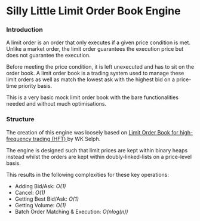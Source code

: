 # Silly Little Limit Order Book Engine

### Introduction

A limit order is an order that only executes if a given price condition is met. Unlike a market order, the limit order guarantees the execution price but does not guarantee the execution.

Before meeting the price condition, it is left unexecuted and has to sit on the order book. A limit order book is a trading system used to manage these limit orders as well as match the lowest ask with the highest bid on a price-time priority basis.

This is a very basic mock limit order book with the bare functionalities needed and without much optimisations.

### Structure

The creation of this engine was loosely based on [Limit Order Book for high-frequency trading (HFT) ](https://web.archive.org/web/20110219163448/http://howtohft.wordpress.com/2011/02/15/how-to-build-a-fast-limit-order-book/) by WK Selph.

The engine is designed such that limit prices are kept within binary heaps instead whilst the orders are kept within doubly-linked-lists on a price-level basis.

This results in the following complexities for these key operations:

- Adding Bid/Ask: *O(1)*
- Cancel: *O(1)*
- Getting Best Bid/Ask: *O(1)*
- Getting Volume: *O(1)*
- Batch Order Matching & Execution: *O(nlog(n))*
